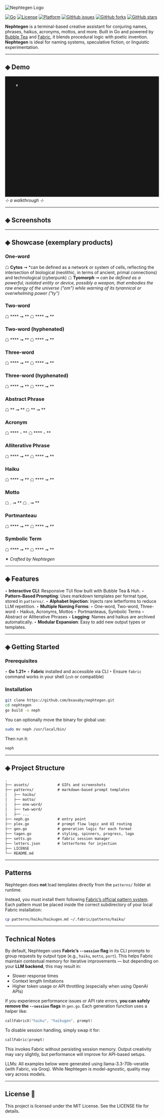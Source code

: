 ![Nephtegen Logo](media/neph-logo.png)

[![Go](https://img.shields.io/badge/Go-1.21%2B-blue?style=flat-square)](https://go.dev/)
[![License](https://img.shields.io/badge/License-MIT-green?style=flat-square)](LICENSE)
[![Platform](https://img.shields.io/badge/Platform-Terminal-lightgrey?style=flat-square)](#)
[![GitHub issues](https://img.shields.io/github/issues/bxavaby/mdice?style=flat-square)](https://github.com/bxavaby/mdice/issues)
[![GitHub forks](https://img.shields.io/github/forks/bxavaby/mdice?style=flat-square)](https://github.com/bxavaby/mdice/network)
[![GitHub stars](https://img.shields.io/github/stars/bxavaby/mdice?style=flat-square)](https://github.com/bxavaby/mdice/stargazers)

**Nephtegen** is a terminal-based creative assistant for conjuring names, phrases, haikus, acronyms, mottos, and more. Built in Go and powered by [Bubble Tea](https://github.com/charmbracelet/bubbletea) and [Fabric](https://github.com/danielmiessler/fabric), it blends procedural logic with poetic invention. **Nephtegen** is ideal for naming systems, speculative fiction, or linguistic experimentation.

---

## **◈ Demo**
![Nephtegen Demo](assets/neph.gif)  
*⊹ a walkthrough ⊹*

---

## **◈ Screenshots**

---

## **◈ Showcase (exemplary products)**

### One-word
☖ **Cytos** ⇝ *can be defined as a network or system of cells, reflecting the intersection of biological (neolithic, in terms of ancient, primal connections) and technological (cyberpunk) 
☖ **Tyomorph** ⇝ *can be defined as a powerful, isolated entity or device, possibly a weapon, that embodies the raw energy of the universe ("om") while warning of its tyrannical or overwhelming power ("ty")*

### Two-word
☖ **** ⇝ **
☖ **** ⇝ **

### Two-word (hyphenated)
☖ **** ⇝ **
☖ **** ⇝ **

### Three-word
☖ **** ⇝ **
☖ **** ⇝ **

### Three-word (hyphenated)
☖ **** ⇝ **
☖ **** ⇝ **

### Abstract Phrase
☖ ** ⇝ **
☖ ** ⇝ **

### Acronym
☖ **** - **
☖ **** - **

### Alliterative Phrase
☖ **** ⇝ **
☖ **** ⇝ **

### Haiku
☖ **** ⇝ **
☖ **** ⇝ **

### Motto
☖ *.* ⇝ **
☖ *.* ⇝ **

### Portmanteau
☖ **** ⇝ **
☖ **** ⇝ **

### Symbolic Term
☖ **** ⇝ **
☖ **** ⇝ **


✦ *Crafted by Nephtegen*

---

## **◈ Features**

‣ **Interactive CLI**: Responsive TUI flow built with Bubble Tea & Huh.
‣ **Pattern-Based Prompting**: Uses markdown templates per format type, stored in `patterns/`.
‣ **Alphabet Injection**: Injects rare letterforms to reduce LLM repetition.
‣ **Multiple Naming Forms**:
  ‣ One-word, Two-word, Three-word
  ‣ Haikus, Acronyms, Mottos
  ‣ Portmanteaus, Symbolic Terms
  ‣ Abstract or Alliterative Phrases
‣ **Logging**: Names and haikus are archived automatically.
‣ **Modular Expansion**: Easy to add new output types or templates.

---

## **◈ Getting Started**

### Prerequisites
‣ **Go 1.21+**
‣ **Fabric** installed and accessible via CLI
‣ Ensure `fabric` command works in your shell (`zsh` or compatible)

### Installation
```bash
git clone https://github.com/bxavaby/nephtegen.git
cd nephtegen
go build -o neph
```

You can optionally move the binary for global use:
```bash
sudo mv neph /usr/local/bin/
```

Then run it:
```bash
neph
```

---

## **◈ Project Structure**

```plaintext
.
├── assets/             # GIFs and screenshots
├── patterns/           # markdown-based prompt templates
│   ├── haiku/
│   ├── motto/
│   ├── one-word/
│   ├── two-word/
│   ├── ...
├── neph.go             # entry point
├── plex.go             # prompt flow logic and UI routing
├── gen.go              # generation logic for each format
├── tagen.go            # styling, spinners, progress, logo
├── setts.go            # fabric session manager
├── letters.json        # letterforms for injection
├── LICENSE
└── README.md
```

---

## Patterns

Nephtegen does **not** load templates directly from the `patterns/` folder at runtime.

Instead, you must install them following [Fabric’s official pattern system](https://github.com/danielmiessler/fabric#custom-patterns). Each pattern must be placed inside the correct subdirectory of your local Fabric installation:

```bash
cp patterns/haiku/haikugen.md ~/.fabric/patterns/haiku/
```

---

## Technical Notes

By default, Nephtegen uses **Fabric’s `--session` flag** in its CLI prompts to group requests by output type (e.g., `haiku`, `motto`, `port`). This helps Fabric maintain contextual memory for iterative improvements — but depending on your **LLM backend**, this may result in:

- Slower response times
- Context length limitations
- Higher token usage or API throttling (especially when using OpenAI APIs)

If you experience performance issues or API rate errors, **you can safely remove the `--session` flags** in `gen.go`. Each generation function uses a helper like:
```go
callFabricX("haiku", "haikugen", prompt)
```

To disable session handling, simply swap it for:
```go
callFabric(prompt)
```

This invokes Fabric without persisting session memory. Output creativity may vary slightly, but performance will improve for API-based setups.

LLMs:
All examples below were generated using llama-3.3-70b-veratile (with Fabric, via Groq). While Nephtegen is model-agnostic, quality may vary across models.

---

## License 📜
This project is licensed under the MIT License. See the LICENSE file for details.

